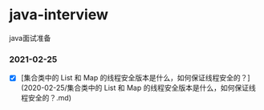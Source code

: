# java-interview
java面试准备

### 2021-02-25
- [x] [集合类中的 List 和 Map 的线程安全版本是什么，如何保证线程安全的？](2020-02-25/集合类中的 List 和 Map 的线程安全版本是什么，如何保证线程安全的？.md)